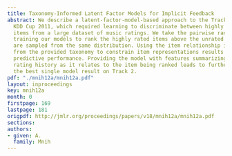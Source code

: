 ```yaml
---
title: Taxonomy-Informed Latent Factor Models for Implicit Feedback
abstract: We describe a latent-factor-model-based approach to the Track 2 task of
  KDD Cup 2011, which required learning to discriminate between highly rated and unrated
  items from a large dataset of music ratings. We take the pairwise ranking route,
  training our models to rank the highly rated items above the unrated items that
  are sampled from the same distribution. Using the item relationship information
  from the provided taxonomy to constrain item representations results in improved
  predictive performance. Providing the model with features summarizing the user’s
  rating history as it relates to the item being ranked leads to further gains, producing
  the best single model result on Track 2.
pdf: "./mnih12a/mnih12a.pdf"
layout: inproceedings
key: mnih12a
month: 0
firstpage: 169
lastpage: 181
origpdf: http://jmlr.org/proceedings/papers/v18/mnih12a/mnih12a.pdf
sections: 
authors:
- given: A.
  family: Mnih
---
```

